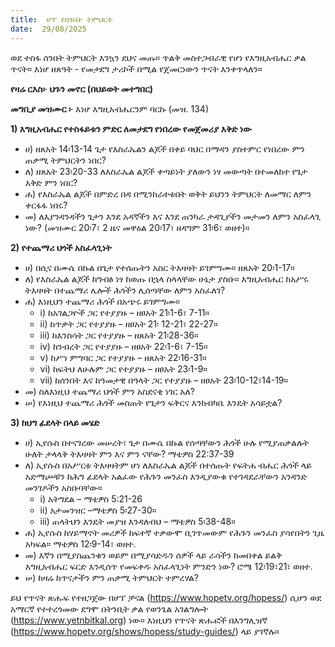 ```yaml
---
title:  ሆፕ የሰንበት ትምህርት
date:  29/08/2025
---
```


ወደ ተስፋ ሰንበት ትምህርት እንኳን ደህና መጡ። ጥልቅ መስተጋብራዊ የሆነ የእግዚአብሔር ቃል ጥናት። እነሆ ዘጸዓት - የመታደግ ታሪኮች በሚል የጀመርነውን ጥናት እንቀጥላለን።

**የዛሬ ርእስ፦ ህጉን መኖር (በህይወት መተግበር)**

**መግቢያ መዝሙር ፦** እነሆ እግዚአብሔርንም ባርኩ (መዝ. 134)

**1) እግዚአብሔር የተስፋይቱን ምድር ለመታደግ የነበረው የመጀመሪያ እቅድ ነው**

- ሀ) ዘጸአት 14፡13-14 ጌታ የእስራኤልን ልጆች በቀይ ባህር በማዳን ያስተምር የነበረው ምን ጠቃሚ ትምህርትን ነበር?
- ለ) ዘጸአት 23፡20-33 ለእስራኤል ልጆች ቀጣይነት ያለውን ነፃ መውጣት በተመለከተ የጌታ እቅድ ምን ነበር?
- ሐ) የእስራኤል ልጆች በምድረ በዳ በሚንከራተቱበት ወቅት ይህንን ትምህርት ለመማር ለምን ቀርፋፋ ነበሩ?
- መ) ለእያንዳንዳችን ጌታን እንደ አዳኛችን እና እንደ ጠንካራ ታዳጊያችን መታመን ለምን አስፈላጊ ነው? (መዝሙር 20፡7፣ 2 ዜና መዋዕል 20፡17፣ ዘዳግም 31፡6፣ ወዘተ)።

**2) የተጨማሪ ህጎች አስፈላጊነት**

- ሀ) በሲና በሙሴ በኩል በጌታ የተሰጡትን አስር ትእዛዛት ይገምግሙ። ዘጸአት 20፡1-17።
- ለ) የእስራኤል ልጆች ከግብፅ ነፃ ከወጡ በኋላ ስላላቸው ሁኔታ ያስቡ። እግዚአብሔር ከአሥሩ ትእዛዛት በተጨማሪ ሌሎች ሕጎችን ሊሰጣቸው ለምን አስፈለገ?
- ሐ) እነዚህን ተጨማሪ ሕጎች በአጭሩ ይገምግሙ።
	- i) ከአገልጋዮች ጋር የተያያዙ – ዘፀአት 21፡1-6፣ 7-11።
	- ii) ከጥቃት ጋር የተያያዙ – ዘፀአት 21፡ 12-21፣ 22-27።
	- iii) ከእንስሳት ጋር የተያያዙ – ዘጸአት 21፡28-36።
	- iv) ከንብረት ጋር የተያያዙ – ዘፀአት 22፡1-6፣ 7-15።
	- v) ከሥነ ምግባር ጋር የተያያዙ – ዘጸአት 22፡16-31።
	- vi) ከፍትህ ለሁሉም ጋር የተያያዙ – ዘፀአት 23፡1-9።
	- vii) ከሰንበት እና ከዓመታዊ በዓላት ጋር የተያያዙ – ዘፀአት 23፡10-12፣14-19።
- መ) ስለእነዚህ ተጨማሪ ህጎች ምን አስደናቂ ነገር አለ?
- ሠ) የእነዚህ ተጨማሪ ሕጎች መስጠት የጌታን ፍቅርና እንክብካቤ እንዴት አሳይቷል?

**3) ከህግ ፊደላት በላይ መሄድ**

- ሀ) ኢየሱስ በተናገረው መሠረት፣ ጌታ በሙሴ በኩል የሰጣቸውን ሕጎች ሁሉ የሚያጠቃልሉት ሁለት ታላላቅ ትእዛዛት ምን እና ምን ናቸው? ማቴዎስ 22:37-39
- ለ) ኢየሱስ በአሥርቱ ትእዛዛትም ሆነ ለእስራኤል ልጆች በተሰጡት የፍትሐ ብሔር ሕጎች ላይ አድማጮቹን ከሕግ ፊደላት አልፈው የሕጉን መንፈስ እንዲያውቁ የተገዳደራቸውን አንዳንድ መንገዶችን አስቡባቸው።
	- i) አትግደል – ማቴዎስ 5:21-26
	- ii) አታመንዝር –ማቴዎስ 5፡27-30።
	- iii) ጠላትህን እንዴት መያዝ እንዳለብህ – ማቴዎስ 5፡38-48።
- ሐ) ኢየሱስ ከሃይማኖት መሪዎች ከፍተኛ ተቃውሞ ቢገጥመውም የሕጉን መንፈስ ያሳየበትን ጊዜ አካፍል። ማቴዎስ 12፡9-14፣ ወዘተ.
- መ) እኛን በሚያስጨንቁን ወይም በሚያሳድዱን ሰዎች ላይ ራሳችን ከመበቀል ይልቅ እግዚአብሔር ፍርድ እንዲሰጥ የመፍቀዱ አስፈላጊነት ምንድን ነው? ሮሜ 12፡19፣21፣ ወዘተ.
- ሠ) ከዛሬ ከጥናታችን ምን ጠቃሚ ትምህርት ተምረሃል?

ይህ የጥናት ጽሑፍ የተዘጋጀው በሆፕ ቻናል (https://www.hopetv.org/hopess/) ሲሆን ወደ አማርኛ የተተረጎመው ደግሞ በትንቢት ቃል የወንጌል አገልግሎት (https://www.yetnbitkal.org) ነው። እነዚህን የጥናት ጽሑፎች በእንግሊዝኛ (https://www.hopetv.org/shows/hopess/study-guides/) ላይ ያገኛሉ።